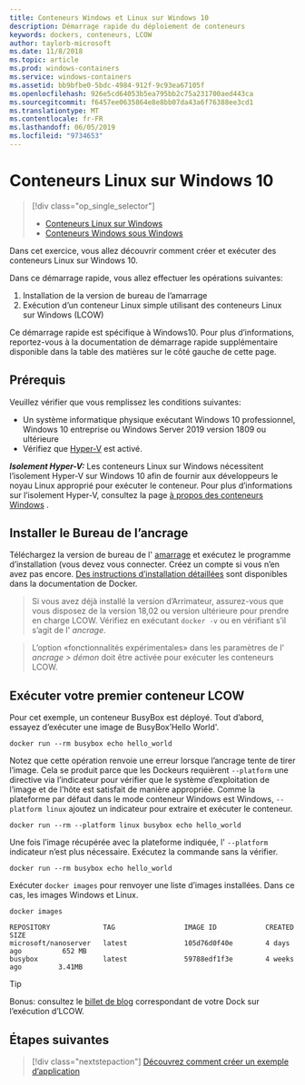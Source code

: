 ```yaml
---
title: Conteneurs Windows et Linux sur Windows 10
description: Démarrage rapide du déploiement de conteneurs
keywords: dockers, conteneurs, LCOW
author: taylorb-microsoft
ms.date: 11/8/2018
ms.topic: article
ms.prod: windows-containers
ms.service: windows-containers
ms.assetid: bb9bfbe0-5bdc-4984-912f-9c93ea67105f
ms.openlocfilehash: 926e5cd64053b5ea795bb2c75a231700aed443ca
ms.sourcegitcommit: f6457ee0635864e8e8bb07da43a6f76388ee3cd1
ms.translationtype: MT
ms.contentlocale: fr-FR
ms.lasthandoff: 06/05/2019
ms.locfileid: "9734653"
---
```

# <a name="linux-containers-on-windows-10"></a>Conteneurs Linux sur Windows 10

> [!div class="op_single_selector"]
> - [Conteneurs Linux sur Windows](quick-start-windows-10-linux.md)
> - [Conteneurs Windows sous Windows](quick-start-windows-10.md)

Dans cet exercice, vous allez découvrir comment créer et exécuter des conteneurs Linux sur Windows 10.

Dans ce démarrage rapide, vous allez effectuer les opérations suivantes:

1. Installation de la version de bureau de l’amarrage
2. Exécution d’un conteneur Linux simple utilisant des conteneurs Linux sur Windows (LCOW)

Ce démarrage rapide est spécifique à Windows10. Pour plus d’informations, reportez-vous à la documentation de démarrage rapide supplémentaire disponible dans la table des matières sur le côté gauche de cette page.

## <a name="prerequisites"></a>Prérequis

Veuillez vérifier que vous remplissez les conditions suivantes:
- Un système informatique physique exécutant Windows 10 professionnel, Windows 10 entreprise ou Windows Server 2019 version 1809 ou ultérieure
- Vérifiez que [Hyper-V](https://docs.microsoft.com/virtualization/hyper-v-on-windows/reference/hyper-v-requirements) est activé.

***Isolement Hyper-V:*** Les conteneurs Linux sur Windows nécessitent l’isolement Hyper-V sur Windows 10 afin de fournir aux développeurs le noyau Linux approprié pour exécuter le conteneur. Pour plus d’informations sur l’isolement Hyper-V, consultez la page [à propos des conteneurs Windows](../about/index.md) .

## <a name="install-docker-desktop"></a>Installer le Bureau de l’ancrage

Téléchargez la version de bureau de l' [amarrage](https://store.docker.com/editions/community/docker-ce-desktop-windows) et exécutez le programme d’installation (vous devez vous connecter. Créez un compte si vous n’en avez pas encore. [Des instructions d’installation détaillées](https://docs.docker.com/docker-for-windows/install) sont disponibles dans la documentation de Docker.

> Si vous avez déjà installé la version d’Arrimateur, assurez-vous que vous disposez de la version 18,02 ou version ultérieure pour prendre en charge LCOW. Vérifiez en exécutant `docker -v` ou en vérifiant s’il s’agit de l' *ancrage*.

> L’option «fonctionnalités expérimentales» dans les paramètres de l' *ancrage > démon* doit être activée pour exécuter les conteneurs LCOW.

## <a name="run-your-first-lcow-container"></a>Exécuter votre premier conteneur LCOW

Pour cet exemple, un conteneur BusyBox est déployé. Tout d’abord, essayez d’exécuter une image de BusyBox’Hello World'.

```console
docker run --rm busybox echo hello_world
```

Notez que cette opération renvoie une erreur lorsque l’ancrage tente de tirer l’image. Cela se produit parce que les Dockeurs requièrent `--platform` une directive via l’indicateur pour vérifier que le système d’exploitation de l’image et de l’hôte est satisfait de manière appropriée. Comme la plateforme par défaut dans le mode conteneur Windows est Windows, `--platform linux` ajoutez un indicateur pour extraire et exécuter le conteneur.

```console
docker run --rm --platform linux busybox echo hello_world
```

Une fois l’image récupérée avec la plateforme indiquée, l' `--platform` indicateur n’est plus nécessaire. Exécutez la commande sans la vérifier.

```console
docker run --rm busybox echo hello_world
```

Exécuter `docker images` pour renvoyer une liste d’images installées. Dans ce cas, les images Windows et Linux.

```console
docker images

REPOSITORY             TAG                 IMAGE ID            CREATED             SIZE
microsoft/nanoserver   latest              105d76d0f40e        4 days ago          652 MB
busybox                latest              59788edf1f3e        4 weeks ago         3.41MB
```

> [!TIP]
> Bonus: consultez le [billet de blog](https://blog.docker.com/2018/02/docker-for-windows-18-02-with-windows-10-fall-creators-update/) correspondant de votre Dock sur l’exécution d’LCOW.

## <a name="next-steps"></a>Étapes suivantes

> [!div class="nextstepaction"]
> [Découvrez comment créer un exemple d’application](./building-sample-app.md)
